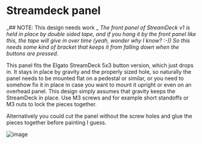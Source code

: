 # Streamdeck panel

_## NOTE: This design needs work
_
_The front panel of StreamDeck v1 is held in place
by double sided tape, and if you hang it by the front panel like this,
the tape will give in over time (yeah, wonder why I know? :-)) So this needs
some kind of bracket that keeps it from falling down when the buttons are 
pressed._

This panel fits the Elgato StreamDeck 5x3 button version, which just drops in.
It stays in place by gravity and the properly sized hole, so naturally the panel
needs to be mounted flat on a pedestal or similar, or you need to somehow fix it
in place in case you want to mount it upright or even on an overhead panel. This
design simply assumes that gravity keeps the StreamDeck in place. Use M3 screws
and for example short standoffs or M3 nuts to lock the pieces together.

Alternatively you could cut the panel without the screw holes and glue the pieces
together before painting I guess.

![image](https://user-images.githubusercontent.com/2587818/147455589-261127a1-291d-44d4-86db-c8108e1d0f82.png)
